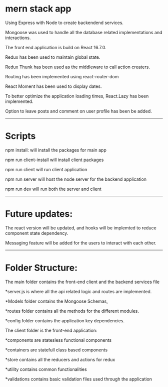 # mern stack app
Using Express with Node to create backendend services.

Mongoose was used to handle all the database related implementations and interactions.

The front end application is build on React 16.7.0. 

Redux has been used to maintain global state. 

Redux Thunk has been used as the middleware to call action creaters.

Routing has been implemented using react-router-dom

React Moment has been used to display dates.

To better optimize the application loading times, React.Lazy has been implemented.

Option to leave posts and comment on user profile has been be added.

---
# Scripts

npm install: will install the packages for main app

npm run client-install will install client packages

npm run client will run client application

npm run server will host the node server for the backend application

npm run dev will run both the server and client

---
# Future updates:



The react version will be updated, and hooks will be implemted to reduce component state dependency.

Messaging feature will be added for the users to interact with each other.

---
# Folder Structure:

The main folder contains the front-end client and the backend services file
  
  *server.js is where all the api related logic and routes are implemented.
  
  *Models folder contains the Mongoose Schemas,
  
  *routes folder contains all the methods for the different modules.
  
  *config folder contains the application key dependencies. 

The client folder is the front-end application:

  *components are statesless functional components
  
  *containers are statefull class based components
  
  *store contains all the reducers and actions for redux
  
  *utility contains common functionalities
  
  *validations contains basic validation files used through the application
